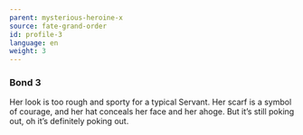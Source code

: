 ```yaml
---
parent: mysterious-heroine-x
source: fate-grand-order
id: profile-3
language: en
weight: 3
---
```


### Bond 3

Her look is too rough and sporty for a typical Servant.
Her scarf is a symbol of courage, and her hat conceals her face and her ahoge.
But it’s still poking out, oh it’s definitely poking out.
